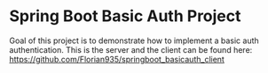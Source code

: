 # Spring Boot Basic Auth Project
Goal of this project is to demonstrate how to implement a basic auth authentication. This is the server and the client can be found here: https://github.com/Florian935/springboot_basicauth_client
